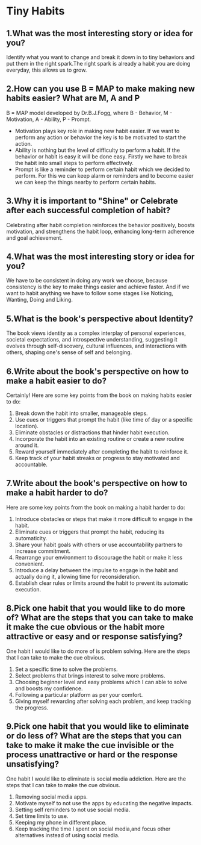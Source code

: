 # Tiny Habits

## 1.What was the most interesting story or idea for you?

Identify what you want to change and break it down in to tiny behaviors and put them in the right spark.The right spark is already a habit you are doing everyday, this allows us to grow.

## 2.How can you use B = MAP to make making new habits easier? What are M, A and P

B = MAP model developed by Dr.B.J.Fogg, where B - Behavior, M - Motivation, A - Ability, P - Prompt.

- Motivation plays key role in making new habit easier. If we want to perform any action or behavior the key is to be motivated to start the action.
- Ability is nothing but the level of difficulty to perform a habit. If the behavior or habit is easy it will be done easy. Firstly we have to break the habit into small steps to perform effectively.
- Prompt is like a reminder to perform certain habit which we decided to perform. For this we can keep alarm or reminders and to become easier we can keep the things nearby to perform certain habits.

## 3.Why it is important to "Shine" or Celebrate after each successful completion of habit?

Celebrating after habit completion reinforces the behavior positively, boosts motivation, and strengthens the habit loop, enhancing long-term adherence and goal achievement.

## 4.What was the most interesting story or idea for you?

We have to be consistent in doing any work we choose, because consistency is the key to make things easier and achieve faster. And if we want to habit anything we have to follow some stages like Noticing, Wanting, Doing and Liking.

## 5.What is the book's perspective about Identity?

The book views identity as a complex interplay of personal experiences, societal expectations, and introspective understanding, suggesting it evolves through self-discovery, cultural influences, and interactions with others, shaping one's sense of self and belonging.

## 6.Write about the book's perspective on how to make a habit easier to do?

Certainly! Here are some key points from the book on making habits easier to do:

1. Break down the habit into smaller, manageable steps.
2. Use cues or triggers that prompt the habit (like time of day or a specific location).
3. Eliminate obstacles or distractions that hinder habit execution.
4. Incorporate the habit into an existing routine or create a new routine around it.
5. Reward yourself immediately after completing the habit to reinforce it.
6. Keep track of your habit streaks or progress to stay motivated and accountable.

## 7.Write about the book's perspective on how to make a habit harder to do?

Here are some key points from the book on making a habit harder to do:

1. Introduce obstacles or steps that make it more difficult to engage in the habit.
2. Eliminate cues or triggers that prompt the habit, reducing its automaticity.
3. Share your habit goals with others or use accountability partners to increase commitment.
4. Rearrange your environment to discourage the habit or make it less convenient.
5. Introduce a delay between the impulse to engage in the habit and actually doing it, allowing time for reconsideration.
6. Establish clear rules or limits around the habit to prevent its automatic execution.

## 8.Pick one habit that you would like to do more of? What are the steps that you can take to make it make the cue obvious or the habit more attractive or easy and or response satisfying?

One habit I would like to do more of is problem solving. Here are the steps that I can take to make the cue obvious.

1. Set a specific time to solve the problems.
2. Select problems that brings interest to solve more problems.
3. Choosing beginner level and easy problems which I can able to solve and boosts my confidence.
4. Following a particular platform as per your comfort.
5. Giving myself rewarding after solving each problem, and keep tracking the progress.

## 9.Pick one habit that you would like to eliminate or do less of? What are the steps that you can take to make it make the cue invisible or the process unattractive or hard or the response unsatisfying?

One habit I would like to eliminate is social media addiction. Here are the steps that I can take to make the cue obvious.

1. Removing social media apps.
2. Motivate myself to not use the apps by educating the negative impacts.
3. Setting self reminders to not use social media.
4. Set time limits to use.
5. Keeping my phone in different place.
6. Keep tracking the time I spent on social media,and focus other alternatives instead of using social media.
